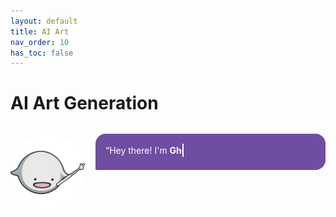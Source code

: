 ```yaml
---
layout: default
title: AI Art
nav_order: 10
has_toc: false
---
```


<style>
  .tutor-bubble {
    display: flex;
    align-items: flex-start;
    gap: 1rem;
    margin: 2rem 0;
    opacity: 0;
    transform: translateX(-30px);
    animation: slideFadeIn 0.6s ease-out forwards;
  }

  .tutor-bubble:nth-of-type(2) { animation-delay: 0.2s; }

  .tutor-bubble img {
    width: 120px;
    border-radius: 50%;
    flex-shrink: 0;
  }

  .assistant-bubble {
    background-color: #6d4ea0;
    color: #ffffff;
    border-radius: 1rem;
    border-bottom-left-radius: 0;
    position: relative;
    padding: 1rem;
    max-width: 700px;
    line-height: 1.5;
    font-style: normal;
    overflow: hidden;
    opacity: 0; /* Start with the text hidden */
    transform: translateX(-30px); /* Slide in with the text */
    animation: slideFadeInText 0.6s ease-out forwards;
    animation-delay: 0.6s; /* Delay to start after the image slides in */
  }

  .assistant-bubble::after {
    content: '';
    position: absolute;
    left: 0;
    bottom: -10px;
    width: 20px;
    height: 20px;
    background-color: #6d4ea0;
    clip-path: polygon(0 0, 100% 0, 0 100%);
  }

  /* Slide in animation for tutor-bubble */
  @keyframes slideFadeIn {
    to {
      opacity: 1;
      transform: translateX(0);
    }
  }

  /* Slide in animation for assistant-bubble */
  @keyframes slideFadeInText {
    to {
      opacity: 1;
      transform: translateX(0);
    }
  }

  /* Typewriter animation */
  .typewriter {
    display: inline-block;
    white-space: nowrap;
    overflow: hidden;
    border-right: 2px solid white;
    animation:
      typing 2.5s steps(60, end) 0.6s forwards,
      blink 0.8s step-end infinite;
  }

  @keyframes typing {
    from { width: 0 }
    to { width: 100% }
  }

  @keyframes blink {
    from, to { border-color: transparent }
    50% { border-color: white }
  }
</style>

# AI Art Generation

<div class="tutor-bubble">
  <img src="/assets/ghostchan.png" alt="Ghost-chan">
  <div class="assistant-bubble">
    <span class="typewriter">
      “Hey there! I'm <strong>Ghost-chan</strong>, and I'm here to help you master AI art. Let's get started!”
    </span>
  </div>
</div>
